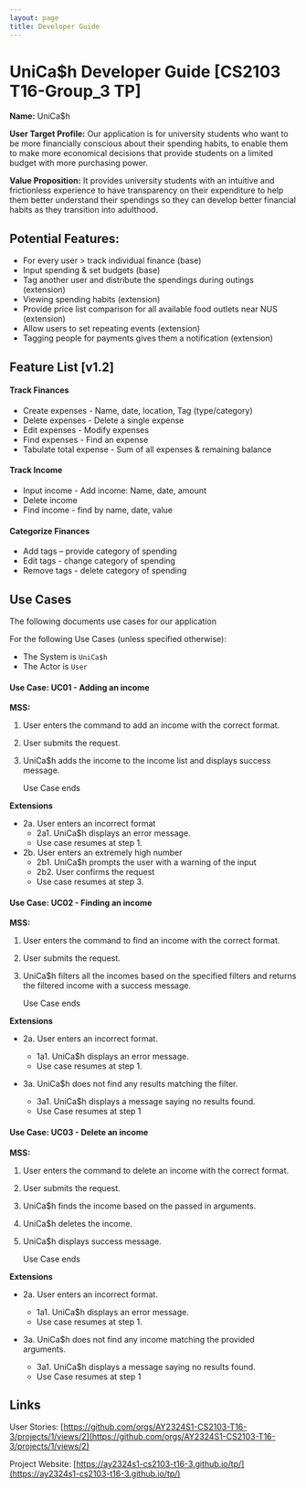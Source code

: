 ```yaml
---
layout: page
title: Developer Guide
---
```


# UniCa$h Developer Guide [CS2103 T16-Group_3 TP]

**Name:** UniCa$h

**User Target Profile:** Our application is for university students who want to be more financially conscious about their spending habits, to enable them to make more economical decisions that provide students on a limited budget with more purchasing power.

**Value Proposition:** It provides university students with an intuitive and frictionless experience to have transparency on their expenditure to help them better understand their spendings so they can develop better financial habits as they transition into adulthood. 

## Potential Features:
- For every user > track individual finance (base)
- Input spending & set budgets (base)
- Tag another user and distribute the spendings during outings (extension)
- Viewing spending habits (extension)
- Provide price list comparison for all available food outlets near NUS (extension)
- Allow users to set repeating events (extension)
- Tagging people for payments gives them a notification (extension)

## Feature List [v1.2]
#### Track Finances
- Create expenses - Name, date, location, Tag (type/category)
- Delete expenses - Delete a single expense
- Edit expenses - Modify expenses
- Find expenses - Find an expense 
- Tabulate total expense  - Sum of all expenses & remaining balance

#### Track Income
- Input income - Add income: Name, date, amount
- Delete income
- Find income - find by name, date, value

#### Categorize Finances
- Add tags – provide category of spending
- Edit tags - change category of spending
- Remove tags - delete category of spending


## Use Cases
The following documents use cases for our application

For the following Use Cases (unless specified otherwise):
- The System is `UniCa$h`
- The Actor is `User`

#### Use Case: UC01 - Adding an income
**MSS:**
1. User enters the command to add an income with the correct format.
2. User submits the request.
3. UniCa$h adds the income to the income list and displays success message.
    
    Use Case ends

**Extensions**
- 2a. User enters an incorrect format
  - 2a1. UniCa$h displays an error message.
  - Use case resumes at step 1.
- 2b. User enters an extremely high number
  - 2b1. UniCa$h prompts the user with a warning of the input
  - 2b2. User confirms the request
  - Use case resumes at step 3.

#### Use Case: UC02 - Finding an income
**MSS:**
1. User enters the command to find an income with the correct format.
2. User submits the request.
3. UniCa$h filters all the incomes based on the specified filters and returns
the filtered income with a success message.

   Use Case ends

**Extensions**
- 2a. User enters an incorrect format.
  - 1a1. UniCa$h displays an error message.
  - Use case resumes at step 1.

- 3a. UniCa$h does not find any results matching the filter.
  - 3a1. UniCa$h displays a message saying no results found.
  - Use Case resumes at step 1

#### Use Case: UC03 - Delete an income
**MSS:**
1. User enters the command to delete an income with the correct format.
2. User submits the request.
3. UniCa$h finds the income based on the passed in arguments.
4. UniCa$h deletes the income.
5. UniCa$h displays success message.

   Use Case ends

**Extensions**
- 2a. User enters an incorrect format.
    - 1a1. UniCa$h displays an error message.
    - Use case resumes at step 1.

- 3a. UniCa$h does not find any income matching the provided arguments.
    - 3a1. UniCa$h displays a message saying no results found.
    - Use Case resumes at step 1


## Links
User Stories: [https://github.com/orgs/AY2324S1-CS2103-T16-3/projects/1/views/2](https://github.com/orgs/AY2324S1-CS2103-T16-3/projects/1/views/2)

Project Website: [https://ay2324s1-cs2103-t16-3.github.io/tp/](https://ay2324s1-cs2103-t16-3.github.io/tp/)
